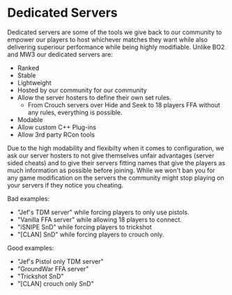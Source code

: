 # Dedicated Servers

Dedicated servers are some of the tools we give back to our community to empower our players to host whichever matches they want while also delivering superiour performance while being highly modifiable.
Unlike BO2 and MW3 our dedicated servers are:
* Ranked
* Stable
* Lightweight
* Hosted by our community for our community
* Allow the server hosters to define their own set rules.
  * From Crouch servers over Hide and Seek to 18 players FFA without any rules, everything is possible.
* Modable
* Allow custom C++ Plug-ins
* Allow 3rd party RCon tools

Due to the high modability and flexibilty when it comes to configuration, we ask our server hosters to not give themselves unfair advantages (server sided cheats) and to give their servers fitting names that give the players as much information as possible before joining.
While we won't ban you for any game modification on the servers the community might stop playing on your servers if they notice you cheating.

Bad examples:
* "Jef's TDM server" while forcing players to only use pistols.
* "Vanilla FFA server" while allowing 18 players to connect.
* "iSNIPE SnD" while forcing players to trickshot
* "[CLAN] SnD" while forcing players to crouch only.

Good examples:
* "Jef's Pistol only TDM server"
* "GroundWar FFA server"
* "Trickshot SnD"
* "[CLAN] crouch only SnD"
